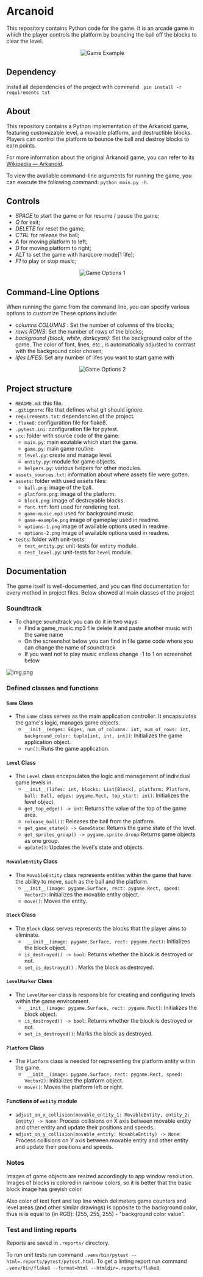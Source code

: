 # Arcanoid
This repository contains Python code for the game. It is an arcade game in which the player controls the platform by bouncing the ball off the blocks to clear the level.


<div style="text-align:center;">
    <img src="assets/game-example.png" alt="Game Example">
</div>

## Dependency

Install all dependencies of the project with command ``` pin install -r requirements txt```


## About
This repository contains a Python implementation of the Arkanoid game, featuring customizable level, a movable platform, and destructible blocks. Players can control the platform to bounce the ball and destroy blocks to earn points.

For more information about the original Arkanoid game, you can refer to its [Wikipedia — Arkanoid](https://en.wikipedia.org/wiki/Arkanoid).

To view the available command-line arguments for running the game, you can execute the following command: `python main.py -h`.

## Controls
- *SPACE* to start the game or for resume / pause the game;
- *Q* for exit;
- *DELETE* for reset the game;
- *CTRL* for release the ball;
- *A* for moving platform to left;
- *D* for moving platform to right;
- *ALT*  to set the game with hardcore mode[1 life];
- *F1* to play or stop music;

<div style="text-align:center;">
    <img src="assets/options-1.png" alt="Game Options 1">
</div>

## Command-Line Options
When running the game from the command line, you can specify various options to customize These options include:

  - *columns COLUMNS* : Set the number of columns of the blocks;
  - *rows ROWS*: Set the number of rows of the blocks;
  - *background {black, white, darkcyan}*: Set the background color of the game. The color of font, lines, etc., is automatically adjusted to contrast with the background color chosen;
  - *lifes LIFES*: Set any number of lifes you want to start game with

<div style="text-align:center;">
    <img src="assets/options-2.png" alt="Game Options 2">
</div>

## Project structure
- `README.md`: this file.
- `.gitignore`: file that defines what git should ignore.
- `requirements.txt`: dependencies of the project.
- `.flake8`: configuration file for flake8.
- `.pytest.ini`: configuration file for pytest.
- `src`: folder with source code of the game:
    + `main.py`: main exutable which start the game.
    + `game.py`: main game routine.
    + `level.py`: create and manage level.
    + `entity.py`: module for game objects.
    + `helpers.py`: various helpers for other modules.
- `assets_sources.txt`: information about where assets file were gotten.
- `assets`: folder with used assets files:
    + `ball.png`: image of the ball.
    + `platform.png`: image of the platform.
    + `block.png`: image of destroyable blocks.
    + `font.ttf`: font used for rendering text.
    + `game-music.mp3` used for background music.
    + `game-example.png` image of gameplay used in readme.
    + `options-1.png` image of available options used in readme.
    + `options-2.png` image of available options used in readme.
- `tests`: folder with unit-tests:
    + `test_entity.py`: unit-tests for `entity` module.
    + `test_level.py`: unit-tests for `level` module.

## Documentation

The game itself is well-documented, and you can find documentation for every method in project files. Below showed all main classes of the project


### Soundtrack
- To change soundtrack you can do it in two ways
  + Find a game_music.mp3 file delete it and paste another music with the same name
  + On the screenshot below you can find in file game code where you can change the name of soundtrack
  + If you want not to play music endless change -1 to 1 on screenshot below

![img.png](assets/img.png)

### Defined classes and functions
#### `Game` Class
- The `Game` class serves as the main application controller. It encapsulates the game's logic, manages game objects.
  + `__init__(edges: Edges, num_of_columns: int, num_of_rows: int, background_color: tuple[int, int, int])`: Initializes the game application object.
  + `run()`: Runs the game application.

#### `Level` Class
- The `Level` class encapsulates the logic and management of individual game levels in.
  + ```__init__(lifes: int, blocks: List[Block], platform: Platform, ball: Ball, edges: pygame.Rect, top_start: int)```: Initializes the level object.
  + ```get_top_edge() -> int```: Returns the value of the top of the game area.
  + ```release_ball()```: Releases the ball from the platform. 
  + ```get_game_state() -> GameState```: Returns the game state of the level. 
  + ```get_sprites_group() -> pygame.sprite.Group```:Returns game objects as one group. 
  + ```update()```: Updates the level's state and objects.

#### `MovableEntity` Class
- The `MovableEntity` class represents entities within the game that have the ability to move, such as the ball and the platform.
  + ```__init__(image: pygame.Surface, rect: pygame.Rect, speed: Vector2)```: Initializes the movable entity object.
  + ```move()```: Moves the entity.


#### `Block` Class
- The `Block` class serves represents the  blocks that the player aims to eliminate.
  + ``` __init__(image: pygame.Surface, rect: pygame.Rect)```: Initializes the block object.
  + ```is_destroyed() -> bool```: Returns whether the block is destroyed or not.
  + ```set_is_destroyed()``` : Marks the block as destroyed.

#### `LevelMarker` Class 
- The `LevelMarker` class is responsible for creating and configuring levels within the game environment.
  +   ```__init__(image: pygame.Surface, rect: pygame.Rect)```: Initializes the block object.
  + ```is_destroyed() -> bool```: Returns whether the block is destroyed or not.
  + ```set_is_destroyed()```: Marks the block as destroyed.

#### `Platform` Class
- The `Platform` class is needed for representing the platform entity within the game.
  + ``` __init__(image: pygame.Surface, rect: pygame.Rect, speed: Vector2)```: Initializes the platform object.
  + ```move()```: Moves the platform left or right.
  
#### Functions of `entity` module
- ```adjust_on_x_collision(movable_entity_1: MovableEntity, entity_2: Entity) -> None```: Process collisions on X axis 
between movable entity and other entity and update their positions and speeds.
- ```adjust_on_y_collision(movable_entity: MovableEntity) -> None```: Process collisions on Y axis between movable entity 
and other entity and update their positions and speeds.


### Notes
Images of game objects are resized accordingly to app window resolution. Images
of blocks is colored in rainbow colors, so it is better that the basic block 
image has greyish color.

Also color of text font and top line which delimeters game counters and level
areas (and other similar drawings) is opposite to the background color, thus is
is equal to (in RGB): (255, 255, 255) - "background color value".

### Test and linting reports
Reports are saved in ```.reports/``` directory.

To run unit tests run command ```.venv/bin/pytest --html=.reports/pytest/pytest.html```. To get a linting report run command ```.venv/bin/flake8 --format=html --htmldir=.reports/flake8```.
